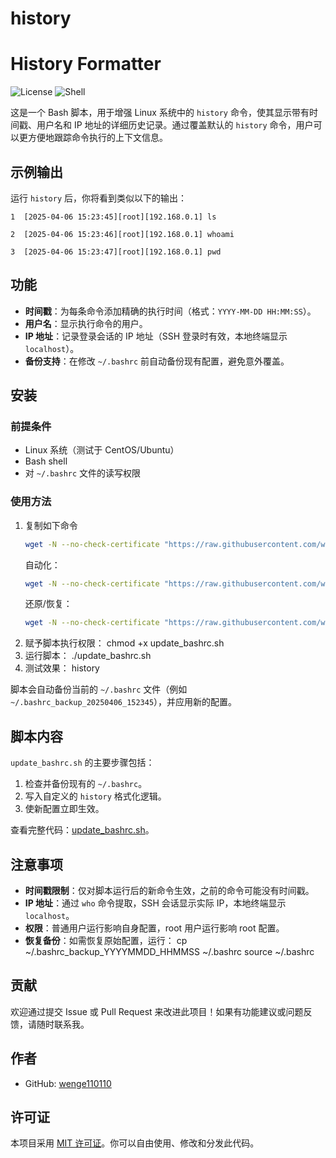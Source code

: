 # history
# History Formatter

![License](https://img.shields.io/badge/license-MIT-blue.svg)
![Shell](https://img.shields.io/badge/shell-bash-green.svg)

这是一个 Bash 脚本，用于增强 Linux 系统中的 `history` 命令，使其显示带有时间戳、用户名和 IP 地址的详细历史记录。通过覆盖默认的 `history` 命令，用户可以更方便地跟踪命令执行的上下文信息。

## 示例输出
运行 `history` 后，你将看到类似以下的输出：
    
    1  [2025-04-06 15:23:45][root][192.168.0.1] ls
    
    2  [2025-04-06 15:23:46][root][192.168.0.1] whoami
    
    3  [2025-04-06 15:23:47][root][192.168.0.1] pwd
    

## 功能
- **时间戳**：为每条命令添加精确的执行时间（格式：`YYYY-MM-DD HH:MM:SS`）。
- **用户名**：显示执行命令的用户。
- **IP 地址**：记录登录会话的 IP 地址（SSH 登录时有效，本地终端显示 `localhost`）。
- **备份支持**：在修改 `~/.bashrc` 前自动备份现有配置，避免意外覆盖。

## 安装

### 前提条件
- Linux 系统（测试于 CentOS/Ubuntu）
- Bash shell
- 对 `~/.bashrc` 文件的读写权限

### 使用方法
1. 复制如下命令
   ```bash
   wget -N --no-check-certificate "https://raw.githubusercontent.com/wenge110110/history/master/update_bashrc.sh" && chmod +x update_bashrc.sh && ./update_bashrc.sh
   ```
   自动化：
   ```bash
   wget -N --no-check-certificate "https://raw.githubusercontent.com/wenge110110/history/master/update_bashrc1.sh" && chmod +x update_bashrc1.sh && ./update_bashrc1.sh
   ```
   还原/恢复：
   ```bash
   wget -N --no-check-certificate "https://raw.githubusercontent.com/wenge110110/history/master/recover_bashrc.sh" && chmod +x recover_bashrc.sh && ./recover_bashrc.sh
   ```   
3. 赋予脚本执行权限：
   chmod +x update_bashrc.sh
4. 运行脚本：
   ./update_bashrc.sh
5. 测试效果：
   history

脚本会自动备份当前的 `~/.bashrc` 文件（例如 `~/.bashrc_backup_20250406_152345`），并应用新的配置。

## 脚本内容
`update_bashrc.sh` 的主要步骤包括：
1. 检查并备份现有的 `~/.bashrc`。
2. 写入自定义的 `history` 格式化逻辑。
3. 使新配置立即生效。

查看完整代码：[update_bashrc.sh](./update_bashrc.sh)。

## 注意事项
- **时间戳限制**：仅对脚本运行后的新命令生效，之前的命令可能没有时间戳。
- **IP 地址**：通过 `who` 命令提取，SSH 会话显示实际 IP，本地终端显示 `localhost`。
- **权限**：普通用户运行影响自身配置，root 用户运行影响 root 配置。
- **恢复备份**：如需恢复原始配置，运行：
   cp ~/.bashrc_backup_YYYYMMDD_HHMMSS ~/.bashrc
   source ~/.bashrc

## 贡献
欢迎通过提交 Issue 或 Pull Request 来改进此项目！如果有功能建议或问题反馈，请随时联系我。

## 作者
- GitHub: [wenge110110](https://github.com/wenge110110)

## 许可证
本项目采用 [MIT 许可证](LICENSE)。你可以自由使用、修改和分发此代码。
